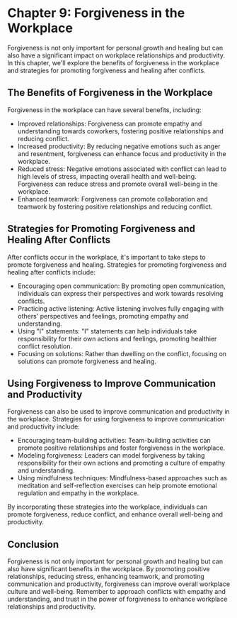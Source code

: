 Chapter 9: Forgiveness in the Workplace
=======================================

Forgiveness is not only important for personal growth and healing but can also have a significant impact on workplace relationships and productivity. In this chapter, we'll explore the benefits of forgiveness in the workplace and strategies for promoting forgiveness and healing after conflicts.

The Benefits of Forgiveness in the Workplace
--------------------------------------------

Forgiveness in the workplace can have several benefits, including:

* Improved relationships: Forgiveness can promote empathy and understanding towards coworkers, fostering positive relationships and reducing conflict.
* Increased productivity: By reducing negative emotions such as anger and resentment, forgiveness can enhance focus and productivity in the workplace.
* Reduced stress: Negative emotions associated with conflict can lead to high levels of stress, impacting overall health and well-being. Forgiveness can reduce stress and promote overall well-being in the workplace.
* Enhanced teamwork: Forgiveness can promote collaboration and teamwork by fostering positive relationships and reducing conflict.

Strategies for Promoting Forgiveness and Healing After Conflicts
----------------------------------------------------------------

After conflicts occur in the workplace, it's important to take steps to promote forgiveness and healing. Strategies for promoting forgiveness and healing after conflicts include:

* Encouraging open communication: By promoting open communication, individuals can express their perspectives and work towards resolving conflicts.
* Practicing active listening: Active listening involves fully engaging with others' perspectives and feelings, promoting empathy and understanding.
* Using "I" statements: "I" statements can help individuals take responsibility for their own actions and feelings, promoting healthier conflict resolution.
* Focusing on solutions: Rather than dwelling on the conflict, focusing on solutions can promote forgiveness and healing.

Using Forgiveness to Improve Communication and Productivity
-----------------------------------------------------------

Forgiveness can also be used to improve communication and productivity in the workplace. Strategies for using forgiveness to improve communication and productivity include:

* Encouraging team-building activities: Team-building activities can promote positive relationships and foster forgiveness in the workplace.
* Modeling forgiveness: Leaders can model forgiveness by taking responsibility for their own actions and promoting a culture of empathy and understanding.
* Using mindfulness techniques: Mindfulness-based approaches such as meditation and self-reflection exercises can help promote emotional regulation and empathy in the workplace.

By incorporating these strategies into the workplace, individuals can promote forgiveness, reduce conflict, and enhance overall well-being and productivity.

Conclusion
----------

Forgiveness is not only important for personal growth and healing but can also have significant benefits in the workplace. By promoting positive relationships, reducing stress, enhancing teamwork, and promoting communication and productivity, forgiveness can improve overall workplace culture and well-being. Remember to approach conflicts with empathy and understanding, and trust in the power of forgiveness to enhance workplace relationships and productivity.
